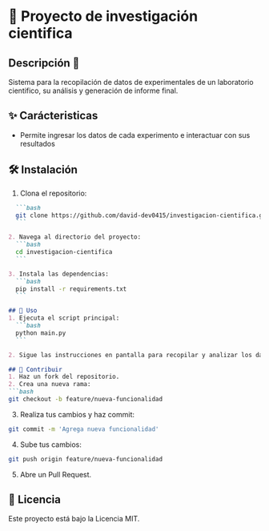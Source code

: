 # 🔬 Proyecto de investigación cientifica

## Descripción 📄
Sistema para la recopilación de datos de experimentales de un laboratorio cientifico, su análisis y generación de informe final.

## ✨ Carácteristicas 
- Permite ingresar los datos de cada experimento e interactuar con sus resultados

## 🛠️ Instalación 
1. Clona el repositorio:
   
  ```markdown
    ```bash
    git clone https://github.com/david-dev0415/investigacion-cientifica.git
    ```

  2. Navega al directorio del proyecto:
    ```bash
    cd investigacion-cientifica
    ```

  3. Instala las dependencias:
    ```bash
    pip install -r requirements.txt
    ```

## 🚀 Uso 
  1. Ejecuta el script principal:
    ```bash
    python main.py
    ```

  2. Sigue las instrucciones en pantalla para recopilar y analizar los datos.

## 🤝 Contribuir 
1. Haz un fork del repositorio.
2. Crea una nueva rama:
  ```bash
  git checkout -b feature/nueva-funcionalidad
  ```
3. Realiza tus cambios y haz commit:
  ```bash
  git commit -m 'Agrega nueva funcionalidad'
  ```
4. Sube tus cambios:
  ```bash
  git push origin feature/nueva-funcionalidad
  ```

5. Abre un Pull Request.
## 📄 Licencia 
Este proyecto está bajo la Licencia MIT.
```